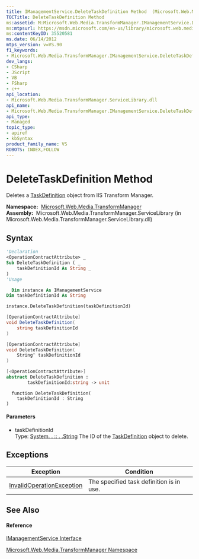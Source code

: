 ```yaml
---
title: IManagementService.DeleteTaskDefinition Method  (Microsoft.Web.Media.TransformManager)
TOCTitle: DeleteTaskDefinition Method
ms:assetid: M:Microsoft.Web.Media.TransformManager.IManagementService.DeleteTaskDefinition(System.String)
ms:mtpsurl: https://msdn.microsoft.com/en-us/library/microsoft.web.media.transformmanager.imanagementservice.deletetaskdefinition(v=VS.90)
ms:contentKeyID: 35520581
ms.date: 06/14/2012
mtps_version: v=VS.90
f1_keywords:
- Microsoft.Web.Media.TransformManager.IManagementService.DeleteTaskDefinition
dev_langs:
- CSharp
- JScript
- VB
- FSharp
- c++
api_location:
- Microsoft.Web.Media.TransformManager.ServiceLibrary.dll
api_name:
- Microsoft.Web.Media.TransformManager.IManagementService.DeleteTaskDefinition
api_type:
- Managed
topic_type:
- apiref
- kbSyntax
product_family_name: VS
ROBOTS: INDEX,FOLLOW
---
```


# DeleteTaskDefinition Method

Deletes a [TaskDefinition](taskdefinition-class-microsoft-web-media-transformmanager.md) object from IIS Transform Manager.

**Namespace:**  [Microsoft.Web.Media.TransformManager](microsoft-web-media-transformmanager-namespace.md)  
**Assembly:**  Microsoft.Web.Media.TransformManager.ServiceLibrary (in Microsoft.Web.Media.TransformManager.ServiceLibrary.dll)

## Syntax

``` vb
'Declaration
<OperationContractAttribute> _
Sub DeleteTaskDefinition ( _
    taskDefinitionId As String _
)
'Usage

  Dim instance As IManagementService
Dim taskDefinitionId As String

instance.DeleteTaskDefinition(taskDefinitionId)
```

``` csharp
[OperationContractAttribute]
void DeleteTaskDefinition(
    string taskDefinitionId
)
```

``` c++
[OperationContractAttribute]
void DeleteTaskDefinition(
    String^ taskDefinitionId
)
```

``` fsharp
[<OperationContractAttribute>]
abstract DeleteTaskDefinition : 
        taskDefinitionId:string -> unit 
```

``` jscript
  function DeleteTaskDefinition(
    taskDefinitionId : String
)
```

#### Parameters

  - taskDefinitionId  
    Type: [System. . :: . .String](https://msdn.microsoft.com/en-us/library/s1wwdcbf\(v=vs.90\))  
    The ID of the [TaskDefinition](taskdefinition-class-microsoft-web-media-transformmanager.md) object to delete.  

## Exceptions

|Exception|Condition|
|--- |--- |
|[InvalidOperationException](https://msdn.microsoft.com/en-us/library/2asft85a(v=vs.90))|The specified task definition is in use.|


## See Also

#### Reference

[IManagementService Interface](imanagementservice-interface-microsoft-web-media-transformmanager.md)

[Microsoft.Web.Media.TransformManager Namespace](microsoft-web-media-transformmanager-namespace.md)


